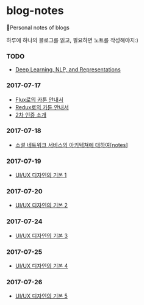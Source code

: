 # blog-notes

:notebook:Personal notes of blogs

하루에 하나의 블로그를 읽고, 필요하면 노트를 작성해야지:)

### TODO

* [Deep Learning, NLP, and Representations](http://colah.github.io/posts/2014-07-NLP-RNNs-Representations/)

### 2017-07-17

* [Flux로의 카툰 안내서](http://bestalign.github.io/2015/10/06/cartoon-guide-to-flux/)
* [Redux로의 카툰 안내서](http://bestalign.github.io/2015/10/26/cartoon-intro-to-redux/)
* [2차 인증 소개](http://d2.naver.com/helloworld/279640?utm_source=twitterfeed&utm_medium=twitter)

### 2017-07-18

* [소셜 네트워크 서비스의 아키텍쳐에 대하여](http://d2.naver.com/helloworld/551588)[[notes](notes/소셜_네트워크_서비스의_아키텍쳐에_대하여.md)]


### 2017-07-19

* [UI/UX 디자인의 기본 1](http://www.fastcampus.co.kr/dgn_school_uds_blog_20161205/)


### 2017-07-20

* [UI/UX 디자인의 기본 2](http://www.fastcampus.co.kr/dgn_school_uds_blog_20161212/)

### 2017-07-24

- [UI/UX 디자인의 기본 3](http://www.fastcampus.co.kr/dgn_school_uds_blog_20161219/)

### 2017-07-25

- [UI/UX 디자인의 기본 4](http://www.fastcampus.co.kr/dgn_school_uds_blog_20170102/)

### 2017-07-26

- [UI/UX 디자인의 기본 5](http://www.fastcampus.co.kr/dgn_school_uds_blog_20170109/)